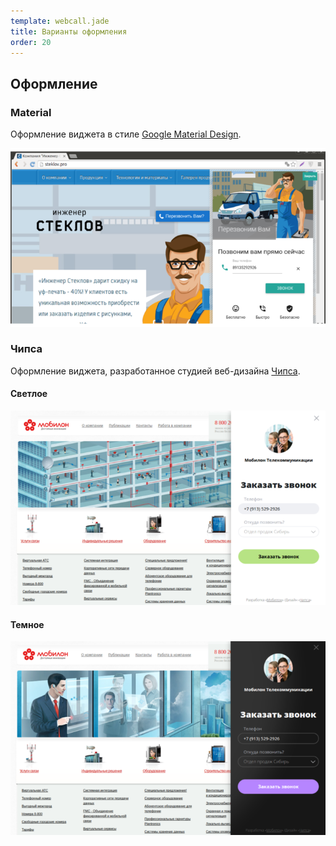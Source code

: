 ```yaml
--- 
template: webcall.jade
title: Варианты оформления
order: 20
---
```


## Оформление

### Material

Оформление виджета в стиле [Google Material Design](https://ru.wikipedia.org/wiki/Material_Design).

![Image](images/steklov.png)

### Чипса

Оформление виджета, разработанное студией веб-дизайна [Чипса](chipsa.ru).

#### Светлое 

![Image](images/mobilon_light.png)


#### Темное

![Image](images/mobilon_dark.png)